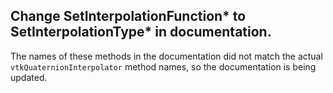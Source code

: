 ## Change SetInterpolationFunction* to SetInterpolationType* in documentation.

The names of these methods in the documentation did not match the actual `vtkQuaternionInterpolator` method names, so the documentation is being updated.
